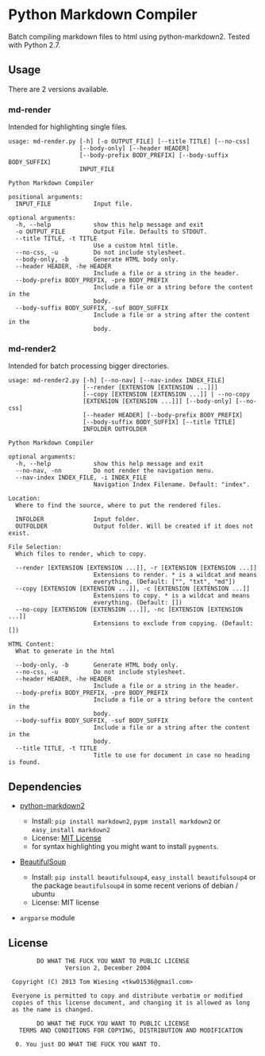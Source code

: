 # Python Markdown Compiler
Batch compiling markdown files to html using python-markdown2. Tested with Python 2.7. 
## Usage
There are 2 versions available. 
### md-render
Intended for highlighting single files. 

```
usage: md-render.py [-h] [-o OUTPUT_FILE] [--title TITLE] [--no-css]
                    [--body-only] [--header HEADER]
                    [--body-prefix BODY_PREFIX] [--body-suffix BODY_SUFFIX]
                    INPUT_FILE

Python Markdown Compiler

positional arguments:
  INPUT_FILE            Input file.

optional arguments:
  -h, --help            show this help message and exit
  -o OUTPUT_FILE        Output File. Defaults to STDOUT.
  --title TITLE, -t TITLE
                        Use a custom html title.
  --no-css, -u          Do not include stylesheet.
  --body-only, -b       Generate HTML body only.
  --header HEADER, -he HEADER
                        Include a file or a string in the header.
  --body-prefix BODY_PREFIX, -pre BODY_PREFIX
                        Include a file or a string before the content in the
                        body.
  --body-suffix BODY_SUFFIX, -suf BODY_SUFFIX
                        Include a file or a string after the content in the
                        body.
```

### md-render2
Intended for batch processing bigger directories. 

```
usage: md-render2.py [-h] [--no-nav] [--nav-index INDEX_FILE]
                     [--render [EXTENSION [EXTENSION ...]]]
                     [--copy [EXTENSION [EXTENSION ...]] | --no-copy
                     [EXTENSION [EXTENSION ...]]] [--body-only] [--no-css]
                     [--header HEADER] [--body-prefix BODY_PREFIX]
                     [--body-suffix BODY_SUFFIX] [--title TITLE]
                     INFOLDER OUTFOLDER

Python Markdown Compiler

optional arguments:
  -h, --help            show this help message and exit
  --no-nav, -nn         Do not render the navigation menu.
  --nav-index INDEX_FILE, -i INDEX_FILE
                        Navigation Index Filename. Default: "index".

Location:
  Where to find the source, where to put the rendered files.

  INFOLDER              Input folder.
  OUTFOLDER             Output folder. Will be created if it does not exist.

File Selection:
  Which files to render, which to copy.

  --render [EXTENSION [EXTENSION ...]], -r [EXTENSION [EXTENSION ...]]
                        Extensions to render. * is a wildcat and means
                        everything. (Default: ["", "txt", "md"])
  --copy [EXTENSION [EXTENSION ...]], -c [EXTENSION [EXTENSION ...]]
                        Extensions to copy. * is a wildcat and means
                        everything. (Default: [])
  --no-copy [EXTENSION [EXTENSION ...]], -nc [EXTENSION [EXTENSION ...]]
                        Extensions to exclude from copying. (Default: [])

HTML Content:
  What to generate in the html

  --body-only, -b       Generate HTML body only.
  --no-css, -u          Do not include stylesheet.
  --header HEADER, -he HEADER
                        Include a file or a string in the header.
  --body-prefix BODY_PREFIX, -pre BODY_PREFIX
                        Include a file or a string before the content in the
                        body.
  --body-suffix BODY_SUFFIX, -suf BODY_SUFFIX
                        Include a file or a string after the content in the
                        body.
  --title TITLE, -t TITLE
                        Title to use for document in case no heading is found.
```

## Dependencies

* [python-markdown2](https://github.com/trentm/python-markdown2)
	* Install: `pip install markdown2`, `pypm install markdown2` or `easy_install markdown2`
	* License: [MIT License](https://github.com/trentm/python-markdown2/blob/master/LICENSE.txt)
	* for syntax highlighting you might want to install `pygments`. 

* [BeautifulSoup](http://www.crummy.com/software/BeautifulSoup/)
	* Install: `pip install beautifulsoup4`, `easy_install beautifulsoup4` or the package `beautifulsoup4` in some recent verions of debian / ubuntu
	* License: MIT license

* `argparse`  module

## License
		    DO WHAT THE FUCK YOU WANT TO PUBLIC LICENSE
		            Version 2, December 2004

	 Copyright (C) 2013 Tom Wiesing <tkw01536@gmail.com>

	 Everyone is permitted to copy and distribute verbatim or modified
	 copies of this license document, and changing it is allowed as long
	 as the name is changed.

		    DO WHAT THE FUCK YOU WANT TO PUBLIC LICENSE
	   TERMS AND CONDITIONS FOR COPYING, DISTRIBUTION AND MODIFICATION

	  0. You just DO WHAT THE FUCK YOU WANT TO.
